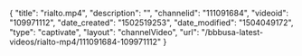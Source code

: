 {
    "title": "rialto.mp4",
    "description": "",
    "channelid": "111091684",
    "videoid": "109971112",
    "date_created": "1502519253",
    "date_modified": "1504049172",
    "type": "captivate",
    "layout": "channelVideo",
    "url": "\/bbbusa-latest-videos\/rialto-mp4\/111091684-109971112"
}